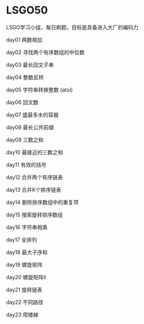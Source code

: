 # LSGO50
LSGO学习小组，每日刷题，目标是具备进入大厂的编码力

day01   两数相加

day02   寻找两个有序数组的中位数

day03   最长回文子串

day04   整数反转

day05   字符串转换整数 (atoi)

day06   回文数

day07   盛最多水的容器

day08   最长公共前缀

day09   三数之和

day10   最接近的三数之和

day11   有效的括号

day12   合并两个有序链表

day13   合并K个排序链表

day14   删除排序数组中的重复项

day15   搜索旋转排序数组

day16   字符串相乘

day17   全排列

day18   最大子序和

day19   螺旋矩阵

day20   螺旋矩阵II

day21   旋转链表

day22   不同路径

day23   爬楼梯
